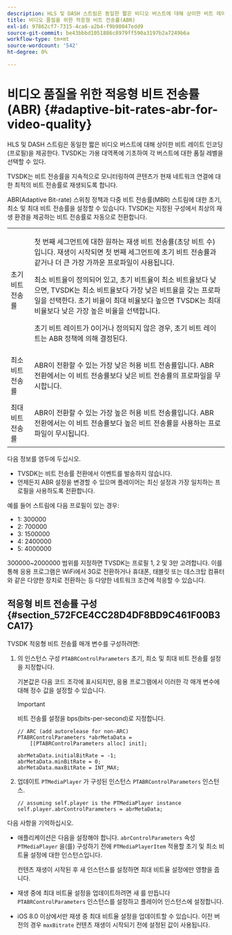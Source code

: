 ```yaml
---
description: HLS 및 DASH 스트림은 동일한 짧은 비디오 버스트에 대해 상이한 비트 레이트 인코딩(프로필)을 제공한다. TVSDK는 가용 대역폭에 기초하여 각 버스트에 대한 품질 레벨을 선택할 수 있다.
title: 비디오 품질을 위한 적응형 비트 전송률(ABR)
exl-id: 97862cf7-7315-4ca6-a2b4-f9b98047edd9
source-git-commit: be43bbbd1051886c8979ff590a3197b2a7249b6a
workflow-type: tm+mt
source-wordcount: '542'
ht-degree: 0%

---
```


# 비디오 품질을 위한 적응형 비트 전송률(ABR) {#adaptive-bit-rates-abr-for-video-quality}

HLS 및 DASH 스트림은 동일한 짧은 비디오 버스트에 대해 상이한 비트 레이트 인코딩(프로필)을 제공한다. TVSDK는 가용 대역폭에 기초하여 각 버스트에 대한 품질 레벨을 선택할 수 있다.

TVSDK는 비트 전송률을 지속적으로 모니터링하여 콘텐츠가 현재 네트워크 연결에 대한 최적의 비트 전송률로 재생되도록 합니다.

ABR(Adaptive Bit-rate) 스위칭 정책과 다중 비트 전송률(MBR) 스트림에 대한 초기, 최소 및 최대 비트 전송률을 설정할 수 있습니다. TVSDK는 지정된 구성에서 최상의 재생 환경을 제공하는 비트 전송률로 자동으로 전환합니다.

<table id="table_AF838E082235406AA359BF1C1A77F85F"> 
 <tbody> 
  <tr> 
   <td colname="col01"> 초기 비트 전송률 </td> 
   <td colname="col2"> <p>첫 번째 세그먼트에 대한 원하는 재생 비트 전송률(초당 비트 수)입니다. 재생이 시작되면 첫 번째 세그먼트에 초기 비트 전송률과 같거나 더 큰 가장 가까운 프로파일이 사용됩니다. </p> <p> 최소 비트율이 정의되어 있고, 초기 비트율이 최소 비트율보다 낮으면, TVSDK는 최소 비트율보다 가장 낮은 비트율을 갖는 프로파일을 선택한다. 초기 비율이 최대 비율보다 높으면 TVSDK는 최대 비율보다 낮은 가장 높은 비율을 선택합니다. </p> <p>초기 비트 레이트가 0이거나 정의되지 않은 경우, 초기 비트 레이트는 ABR 정책에 의해 결정된다. </p> </td> 
  </tr> 
  <tr> 
   <td colname="col01"> 최소 비트 전송률 </td> 
   <td colname="col2"> <p>ABR이 전환할 수 있는 가장 낮은 허용 비트 전송률입니다. ABR 전환에서는 이 비트 전송률보다 낮은 비트 전송률의 프로파일을 무시합니다. </p> </td> 
  </tr> 
  <tr> 
   <td colname="col01"> 최대 비트 전송률 </td> 
   <td colname="col2"> <p>ABR이 전환할 수 있는 가장 높은 허용 비트 전송률입니다. ABR 전환에서는 이 비트 전송률보다 높은 비트 전송률을 사용하는 프로파일이 무시됩니다. </p> </td> 
  </tr> 
 </tbody> 
</table>

다음 정보를 염두에 두십시오.

* TVSDK는 비트 전송률 전환에서 이벤트를 발송하지 않습니다.
* 언제든지 ABR 설정을 변경할 수 있으며 플레이어는 최신 설정과 가장 일치하는 프로필을 사용하도록 전환합니다.

예를 들어 스트림에 다음 프로필이 있는 경우:

* 1: 300000
* 2: 700000
* 3: 1500000
* 4: 2400000
* 5: 4000000

300000~2000000 범위를 지정하면 TVSDK는 프로필 1, 2 및 3만 고려합니다. 이를 통해 응용 프로그램은 WiFi에서 3G로 전환하거나 휴대폰, 태블릿 또는 데스크탑 컴퓨터와 같은 다양한 장치로 전환하는 등 다양한 네트워크 조건에 적응할 수 있습니다.

## 적응형 비트 전송률 구성 {#section_572FCE4CC28D4DF8BD9C461F00B3CA17}

TVSDK 적응형 비트 전송률 매개 변수를 구성하려면:

1. 의 인스턴스 구성 `PTABRControlParameters` 초기, 최소 및 최대 비트 전송률 설정을 지정합니다.

   기본값은 다음 코드 조각에 표시되지만, 응용 프로그램에서 이러한 각 매개 변수에 대해 정수 값을 설정할 수 있습니다.

   >[!IMPORTANT]
   >
   >비트 전송률 설정을 bps(bits-per-second)로 지정합니다.

   ```
   // ARC (add autorelease for non-ARC) 
   PTABRControlParameters *abrMetaData =  
       [[PTABRControlParameters alloc] init];  
   
   abrMetaData.initialBitRate = -1; 
   abrMetaData.minBitRate = 0; 
   abrMetaData.maxBitRate = INT_MAX;
   ```

1. 업데이트 `PTMediaPlayer` 가 구성된 인스턴스 `PTABRControlParameters` 인스턴스.

   ```
   // assuming self.player is the PTMediaPlayer instance 
   self.player.abrControlParameters = abrMetaData;
   ```

다음 사항을 기억하십시오.

* 애플리케이션은 다음을 설정해야 합니다. `abrControlParameters` 속성 `PTMediaPlayer` 을(를) 구성하기 전에 `PTMediaPlayerItem` 적용할 초기 및 최소 비트율 설정에 대한 인스턴스입니다.

   컨텐츠 재생이 시작된 후 새 인스턴스를 설정하면 최대 비트율 설정에만 영향을 줍니다.

* 재생 중에 최대 비트율 설정을 업데이트하려면 새 를 만듭니다 `PTABRControlParameters` 인스턴스를 설정하고 플레이어 인스턴스에 설정합니다.
* iOS 8.0 이상에서만 재생 중 최대 비트율 설정을 업데이트할 수 있습니다. 이전 버전의 경우 `maxBitrate` 컨텐츠 재생이 시작되기 전에 설정된 값이 사용됩니다.
